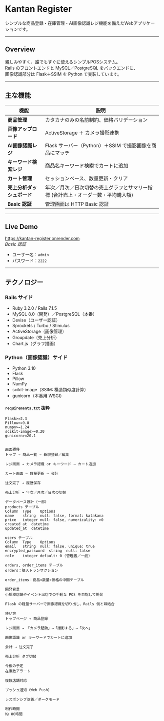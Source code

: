 
# Kantan Register

シンプルな商品登録・在庫管理・AI画像認識レジ機能を備えたWebアプリケーションです。

---

## Overview

親しみやすく、誰でもすぐに使えるシンプルPOSシステム。  
Rails のフロントエンドと MySQL／PostgreSQL をバックエンドに、  
画像認識部分は Flask＋SSIM を Python で実装しています。

---

## 主な機能

| 機能                 | 説明                                                                 |
|----------------------|----------------------------------------------------------------------|
| **商品管理**         | カタカナのみの名前制約、価格バリデーション                             |
| **画像アップロード** | ActiveStorage ＋ カメラ撮影連携                                       |
| **AI画像認識レジ**   | Flask サーバー（Python）＋SSIM で撮影画像を商品にマッチ               |
| **キーワード検索レジ**| 商品名キーワード検索でカートに追加                                     |
| **カート管理**       | セッションベース、数量更新・クリア                                     |
| **売上分析ダッシュボード** | 年次／月次／日次切替の売上グラフとサマリー指標 (合計売上・オーダー数・平均購入額) |
| **Basic 認証**       | 管理画面は HTTP Basic 認証                                             |

---

## Live Demo

https://kantan-register.onrender.com  
_Basic 認証_  
- ユーザー名：`admin`  
- パスワード：`2222`  

---


## テクノロジー

### Rails サイド

- Ruby 3.2.0 / Rails 7.1.5  
- MySQL 8.0（開発）／PostgreSQL（本番）  
- Devise（ユーザー認証）  
- Sprockets / Turbo / Stimulus  
- ActiveStorage（画像管理）  
- Groupdate（売上分析）  
- Chart.js（グラフ描画）  

### Python（画像認識）サイド

- Python 3.10  
- Flask  
- Pillow  
- NumPy  
- scikit-image（SSIM: 構造類似度計算）  
- gunicorn（本番用 WSGI）  

#### `requirements.txt` 抜粋

```text
Flask>=2.3
Pillow>=9.0
numpy>=1.24
scikit-image>=0.20
gunicorn>=20.1


画面遷移
トップ → 商品一覧 → 新規登録／編集

レジ画面 → カメラ認識 or キーワード → カート追加

カート画面 → 数量更新 → 会計

注文完了 → 履歴保存

売上分析 → 年次／月次／日次の切替

データベース設計（一部）
products テーブル
Column	Type	Options
name	string	null: false, format: katakana
price	integer	null: false, numericality: >0
created_at	datetime	
updated_at	datetime	

users テーブル
Column	Type	Options
email	string	null: false, unique: true
encrypted_password	string	null: false
role	integer	default: 0 (管理者／一般)

orders, order_items テーブル
orders：購入トランザクション

order_items：商品×数量×価格の中間テーブル

開発背景
小規模店舗やイベント出店での手軽な POS を目指して開発

Flask の軽量サーバーで画像認識を切り出し、Rails 側と疎結合

使い方
トップページ → 商品登録

レジ画面 → 「カメラ起動」→「撮影する」→「次へ」

画像認識 or キーワードでカートに追加

会計 → 注文完了

売上分析 タブ切替

今後の予定
在庫数アラート

複数店舗対応

プッシュ通知（Web Push）

レスポンシブ改善／ダークモード

制作時間
約 80時間



